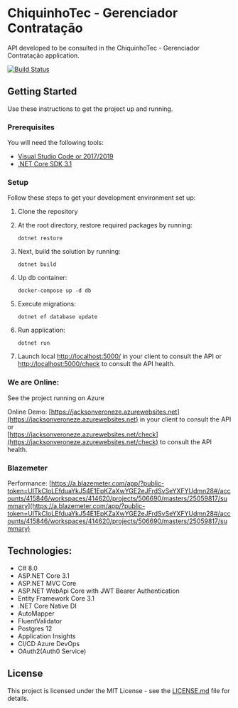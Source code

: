 # ChiquinhoTec - Gerenciador Contratação

API developed to be consulted in the ChiquinhoTec - Gerenciador Contratação application.

[![Build Status](https://dev.azure.com/Jackson-Veroneze/ChiquinhoTec.GerenciadorContratacao/_apis/build/status/Deploy%20Azure%20Web%20App%20for%20ASP.NET-CI?branchName=master)](https://dev.azure.com/Jackson-Veroneze/ChiquinhoTec.GerenciadorContratacao/_build/latest?definitionId=1&branchName=master)

## Getting Started
Use these instructions to get the project up and running.

### Prerequisites
You will need the following tools:

* [Visual Studio Code or 2017/2019](https://www.visualstudio.com/downloads/)
* [.NET Core SDK 3.1](https://www.microsoft.com/net/download/dotnet-core/2.2)

### Setup
Follow these steps to get your development environment set up:

  1. Clone the repository
  
  2. At the root directory, restore required packages by running:
     ```
     dotnet restore
     ```
  3. Next, build the solution by running:
     ```
     dotnet build
     ```
  3. Up db container:
     ```
     docker-compose up -d db
     ```
  4. Execute migrations:
     ```
     dotnet ef database update
     ```
  5. Run application:
     ```
	 dotnet run 
	   ```
  5. Launch local [http://localhost:5000/](http://localhost:5000/) in your client to consult the API or  
     [http://localhost:5000/check](http://localhost:5000/check) to consult the API health.

### We are Online:

See the project running on Azure

Online Demo: [https://jacksonveroneze.azurewebsites.net](https://jacksonveroneze.azurewebsites.net) in your client to consult the API or  
  [https://jacksonveroneze.azurewebsites.net/check](https://jacksonveroneze.azurewebsites.net/check) to consult the API health.
  
### Blazemeter
Performance: [https://a.blazemeter.com/app/?public-token=UITkCloLEfduaYkJ54E1EpKZaXwYGE2eJFrdSvSeYXFYUdmn28#/accounts/415846/workspaces/414620/projects/506690/masters/25059817/summary](https://a.blazemeter.com/app/?public-token=UITkCloLEfduaYkJ54E1EpKZaXwYGE2eJFrdSvSeYXFYUdmn28#/accounts/415846/workspaces/414620/projects/506690/masters/25059817/summary)

## Technologies:

- C# 8.0
- ASP.NET Core 3.1
- ASP.NET MVC Core 
- ASP.NET WebApi Core with JWT Bearer Authentication
- Entity Framework Core 3.1
- .NET Core Native DI
- AutoMapper
- FluentValidator
- Postgres 12
- Application Insights
- CI/CD Azure DevOps
- OAuth2(Auth0 Service)

## License

This project is licensed under the MIT License - see the [LICENSE.md](https://github.com/jacksonveroneze/Pharmacy-API/blob/develop/LICENSE) file for details.
